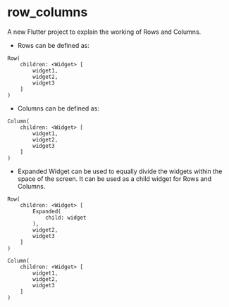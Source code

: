 # row_columns

A new Flutter project to explain the working of Rows and Columns.

* Rows can be defined as:

```
Row(
    children: <Widget> [
        widget1,
        widget2,
        widget3
    ]
)
```

* Columns can be defined as:

```
Column(
    children: <Widget> [
        widget1,
        widget2,
        widget3
    ]
)
```

* Expanded Widget can be used to equally divide the widgets within the space of the screen. It can be used as a child widget for Rows and Columns.

```
Row(
    children: <Widget> [
        Expanded(
            child: widget
        ),
        widget2,
        widget3
    ]
)

Column(
    children: <Widget> [
        widget1,
        widget2,
        widget3
    ]
)
```